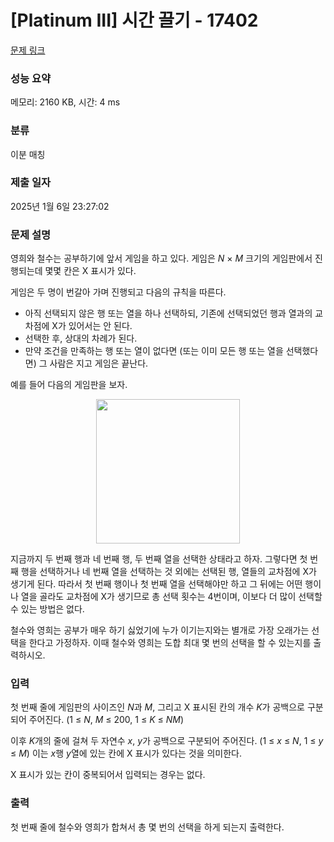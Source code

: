 # [Platinum III] 시간 끌기 - 17402 

[문제 링크](https://www.acmicpc.net/problem/17402) 

### 성능 요약

메모리: 2160 KB, 시간: 4 ms

### 분류

이분 매칭

### 제출 일자

2025년 1월 6일 23:27:02

### 문제 설명

<p>영희와 철수는 공부하기에 앞서 게임을 하고 있다. 게임은 <em>N</em> × <em>M </em>크기의 게임판에서 진행되는데 몇몇 칸은 X 표시가 있다.</p>

<p>게임은 두 명이 번갈아 가며 진행되고 다음의 규칙을 따른다.</p>

<ul>
	<li>아직 선택되지 않은 행 또는 열을 하나 선택하되, 기존에 선택되었던 행과 열과의 교차점에 X가 있어서는 안 된다.</li>
	<li>선택한 후, 상대의 차례가 된다.</li>
	<li>만약 조건을 만족하는 행 또는 열이 없다면 (또는 이미 모든 행 또는 열을 선택했다면) 그 사람은 지고 게임은 끝난다.</li>
</ul>

<p>예를 들어 다음의 게임판을 보자.</p>

<p style="text-align: center;"><img alt="" src="https://upload.acmicpc.net/2ebde659-dba8-4230-a62f-1fc27f1270ee/-/preview/" style="width: 230px; height: 231px;"></p>

<p>지금까지 두 번째 행과 네 번째 행, 두 번째 열을 선택한 상태라고 하자. 그렇다면 첫 번째 행을 선택하거나 네 번째 열을 선택하는 것 외에는 선택된 행, 열들의 교차점에 X가 생기게 된다. 따라서 첫 번째 행이나 첫 번째 열을 선택해야만 하고 그 뒤에는 어떤 행이나 열을 골라도 교차점에 X가 생기므로 총 선택 횟수는 4번이며, 이보다 더 많이 선택할 수 있는 방법은 없다.</p>

<p>철수와 영희는 공부가 매우 하기 싫었기에 누가 이기는지와는 별개로 가장 오래가는 선택을 한다고 가정하자. 이때 철수와 영희는 도합 최대 몇 번의 선택을 할 수 있는지를 출력하시오.</p>

### 입력 

 <p>첫 번째 줄에 게임판의 사이즈인 <em>N</em>과 <em>M</em>, 그리고 X 표시된 칸의 개수 <em>K</em>가 공백으로 구분되어 주어진다. (1 ≤ <em>N</em>,<em> </em><em>M</em> ≤ 200, 1 ≤ <em>K </em>≤ <em>NM</em>)</p>

<p>이후 <em>K</em>개의 줄에 걸쳐 두 자연수 <em>x</em>, <em>y</em>가 공백으로 구분되어 주어진다. (1 ≤ <em>x</em> ≤ <em>N</em>, 1 ≤ <em>y</em> ≤ <em>M</em>) 이는 <em>x</em>행 <em>y</em>열에 있는 칸에 X 표시가 있다는 것을 의미한다.</p>

<p>X 표시가 있는 칸이 중복되어서 입력되는 경우는 없다.</p>

### 출력 

 <p>첫 번째 줄에 철수와 영희가 합쳐서 총 몇 번의 선택을 하게 되는지 출력한다.</p>

